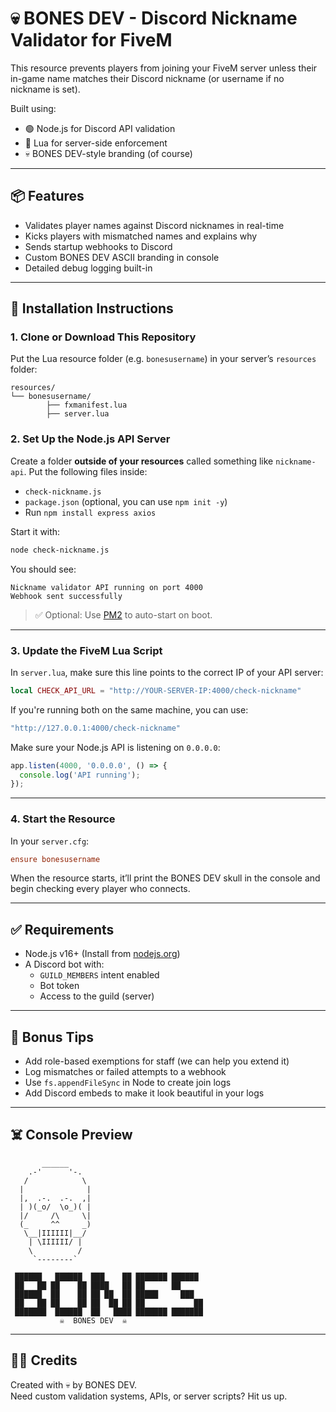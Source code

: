 # 💀 BONES DEV - Discord Nickname Validator for FiveM

This resource prevents players from joining your FiveM server unless their in-game name matches their Discord nickname (or username if no nickname is set).

Built using:
- 🟢 Node.js for Discord API validation
- 🔵 Lua for server-side enforcement
- 💀 BONES DEV-style branding (of course)

---

## 📦 Features

- Validates player names against Discord nicknames in real-time
- Kicks players with mismatched names and explains why
- Sends startup webhooks to Discord
- Custom BONES DEV ASCII branding in console
- Detailed debug logging built-in

---

## 🔧 Installation Instructions

### 1. Clone or Download This Repository

Put the Lua resource folder (e.g. `bonesusername`) in your server’s `resources` folder:

```
resources/
└── bonesusername/
        ├── fxmanifest.lua
        ├── server.lua
```

### 2. Set Up the Node.js API Server

Create a folder **outside of your resources** called something like `nickname-api`. Put the following files inside:

- `check-nickname.js`
- `package.json` (optional, you can use `npm init -y`)
- Run `npm install express axios`

Start it with:

```bash
node check-nickname.js
```

You should see:
```
Nickname validator API running on port 4000
Webhook sent successfully
```

> ✅ Optional: Use [PM2](https://pm2.keymetrics.io/) to auto-start on boot.

---

### 3. Update the FiveM Lua Script

In `server.lua`, make sure this line points to the correct IP of your API server:

```lua
local CHECK_API_URL = "http://YOUR-SERVER-IP:4000/check-nickname"
```

If you're running both on the same machine, you can use:

```lua
"http://127.0.0.1:4000/check-nickname"
```

Make sure your Node.js API is listening on `0.0.0.0`:

```js
app.listen(4000, '0.0.0.0', () => {
  console.log('API running');
});
```

---

### 4. Start the Resource

In your `server.cfg`:

```cfg
ensure bonesusername
```

When the resource starts, it’ll print the BONES DEV skull in the console and begin checking every player who connects.

---

## ✅ Requirements

- Node.js v16+ (Install from [nodejs.org](https://nodejs.org))
- A Discord bot with:
  - `GUILD_MEMBERS` intent enabled
  - Bot token
  - Access to the guild (server)

---

## 🧠 Bonus Tips

- Add role-based exemptions for staff (we can help you extend it)
- Log mismatches or failed attempts to a webhook
- Use `fs.appendFileSync` in Node to create join logs
- Add Discord embeds to make it look beautiful in your logs

---

## ☠️ Console Preview

```
       ______
    .-'      '-.
   /            \
  |              |
  |,  .-.  .-.  ,|
  | )(_o/  \o_)( |
  |/     /\     \|
  (_     ^^     _)
   \__|IIIIII|__/
    | \IIIIII/ |
    \          /
     `--------`

 ██████   ██████  ███    ██ ███████ ██████      
 ██   ██ ██    ██ ████   ██ ██      ██        
 ██████  ██    ██ ██ ██  ██ █████     ███        
 ██   ██ ██    ██ ██  ██ ██ ██           ██     
 ███████  ██████  ██   ████ ███████ ███████   
           ☠️  BONES DEV  ☠️    
```

---

## 🧑‍💻 Credits

Created with 💀 by BONES DEV.  
Need custom validation systems, APIs, or server scripts? Hit us up.

